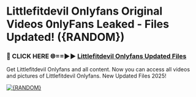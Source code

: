 # Littlefitdevil Onlyfans Original Videos 0nlyFans Leaked - Files Updated! ({RANDOM})

<h3>🔴 CLICK HERE 🌐==►► <a href="https://betterlinks.top/A2PfLJ" rel="nofollow">Littlefitdevil Onlyfans Updated Files</a></h3>

Get Littlefitdevil Onlyfans and all content. Now you can access all videos and pictures of Littlefitdevil Onlyfans. New Updated Files 2025!

[![{RANDOM}](https://i.imgur.com/ppqm5kG.gif)](https://betterlinks.top/A2PfLJ)